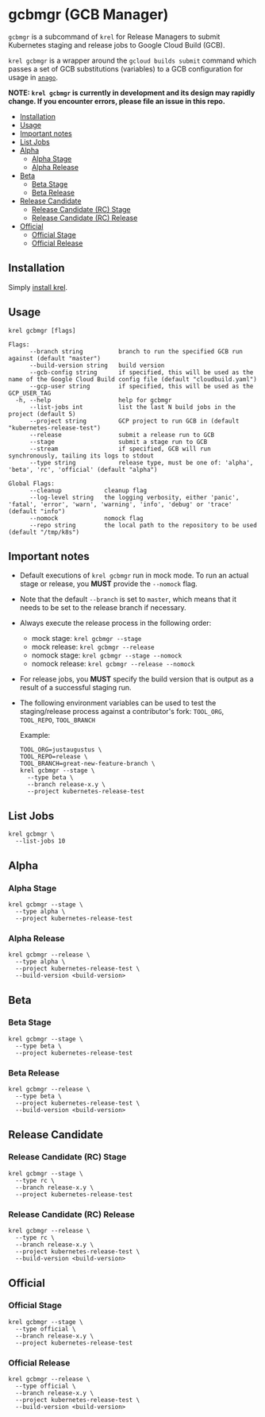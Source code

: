 # gcbmgr (GCB Manager) <!-- omit in toc -->

`gcbmgr` is a subcommand of `krel` for Release Managers to submit Kubernetes staging and release jobs to Google Cloud Build (GCB).

`krel gcbmgr` is a wrapper around the `gcloud builds submit` command which passes a set of GCB substitutions (variables) to a GCB configuration for usage in [`anago`](/anago).

**NOTE: `krel gcbmgr` is currently in development and its design may rapidly change. If you encounter errors, please file an issue in this repo.**

- [Installation](#installation)
- [Usage](#usage)
- [Important notes](#important-notes)
- [List Jobs](#list-jobs)
- [Alpha](#alpha)
  - [Alpha Stage](#alpha-stage)
  - [Alpha Release](#alpha-release)
- [Beta](#beta)
  - [Beta Stage](#beta-stage)
  - [Beta Release](#beta-release)
- [Release Candidate](#release-candidate)
  - [Release Candidate (RC) Stage](#release-candidate-rc-stage)
  - [Release Candidate (RC) Release](#release-candidate-rc-release)
- [Official](#official)
  - [Official Stage](#official-stage)
  - [Official Release](#official-release)

## Installation

Simply [install krel](README.md#installation).

<!-- TODO(vdf): Need to reference K8s Infra projects in usage examples -->

## Usage

`krel gcbmgr [flags]`

```
Flags:
      --branch string          branch to run the specified GCB run against (default "master")
      --build-version string   build version
      --gcb-config string      if specified, this will be used as the name of the Google Cloud Build config file (default "cloudbuild.yaml")
      --gcp-user string        if specified, this will be used as the GCP_USER_TAG
  -h, --help                   help for gcbmgr
      --list-jobs int          list the last N build jobs in the project (default 5)
      --project string         GCP project to run GCB in (default "kubernetes-release-test")
      --release                submit a release run to GCB
      --stage                  submit a stage run to GCB
      --stream                 if specified, GCB will run synchronously, tailing its logs to stdout
      --type string            release type, must be one of: 'alpha', 'beta', 'rc', 'official' (default "alpha")

Global Flags:
      --cleanup            cleanup flag
      --log-level string   the logging verbosity, either 'panic', 'fatal', 'error', 'warn', 'warning', 'info', 'debug' or 'trace' (default "info")
      --nomock             nomock flag
      --repo string        the local path to the repository to be used (default "/tmp/k8s")
```

## Important notes

- Default executions of `krel gcbmgr` run in mock mode. To run an actual stage or release, you **MUST** provide the `--nomock` flag.
- Note that the default `--branch` is set to `master`, which means that it needs
  to be set to the release branch if necessary.
- Always execute the release process in the following order:
  - mock stage: `krel gcbmgr --stage`
  - mock release: `krel gcbmgr --release`
  - nomock stage: `krel gcbmgr --stage --nomock`
  - nomock release: `krel gcbmgr --release --nomock`
- For release jobs, you **MUST** specify the build version that is output as a result of a successful staging run.
- The following environment variables can be used to test the staging/release process against a contributor's fork: `TOOL_ORG`, `TOOL_REPO`, `TOOL_BRANCH`

  Example:

  ```shell
  TOOL_ORG=justaugustus \
  TOOL_REPO=release \
  TOOL_BRANCH=great-new-feature-branch \
  krel gcbmgr --stage \
    --type beta \
    --branch release-x.y \
    --project kubernetes-release-test
  ```

## List Jobs

```shell
krel gcbmgr \
  --list-jobs 10
```

## Alpha

### Alpha Stage

```shell
krel gcbmgr --stage \
  --type alpha \
  --project kubernetes-release-test
```

### Alpha Release

```shell
krel gcbmgr --release \
  --type alpha \
  --project kubernetes-release-test \
  --build-version <build-version>
```

## Beta

### Beta Stage

```shell
krel gcbmgr --stage \
  --type beta \
  --project kubernetes-release-test
```

### Beta Release

```shell
krel gcbmgr --release \
  --type beta \
  --project kubernetes-release-test \
  --build-version <build-version>
```

## Release Candidate

### Release Candidate (RC) Stage

```shell
krel gcbmgr --stage \
  --type rc \
  --branch release-x.y \
  --project kubernetes-release-test
```

### Release Candidate (RC) Release

```shell
krel gcbmgr --release \
  --type rc \
  --branch release-x.y \
  --project kubernetes-release-test \
  --build-version <build-version>
```

## Official

### Official Stage

```shell
krel gcbmgr --stage \
  --type official \
  --branch release-x.y \
  --project kubernetes-release-test
```

### Official Release

```shell
krel gcbmgr --release \
  --type official \
  --branch release-x.y \
  --project kubernetes-release-test \
  --build-version <build-version>
```
